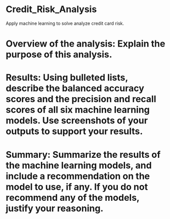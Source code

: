 # Credit_Risk_Analysis
Apply machine learning to solve analyze credit card risk.


# Overview of the analysis: Explain the purpose of this analysis.

# Results: Using bulleted lists, describe the balanced accuracy scores and the precision and recall scores of all six machine learning models. Use screenshots of your outputs to support your results.

# Summary: Summarize the results of the machine learning models, and include a recommendation on the model to use, if any. If you do not recommend any of the models, justify your reasoning.
